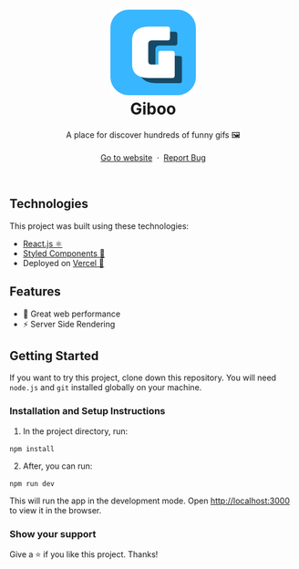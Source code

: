 <h1 align="center">
  <div align="center">
    <img alt="Giboo logo" src="./public/favicon.png" height="150px" width="auto"/>
  </div>
  Giboo
</h1>
<p align="center">
    A place for discover hundreds of funny gifs 🖼️
    <br />
    <br />
    <a href="https://avocadoo.vercel.app">Go to website</a>&nbsp;
    ·
    &nbsp;<a href="https://github.com/devenapuros/Avocadoo">Report Bug</a>
  </p>
<br/>

## Technologies 

This project was built using these technologies:

* [React.js ⚛️](https://es.reactjs.org/)
* [Styled Components 💅](https://styled-components.com/)
* Deployed on [Vercel 🔺](https://vercel.com/)

## Features

* 🚀 Great web performance
* ⚡ Server Side Rendering


## Getting Started

If you want to try this project, clone down this repository. You will need `node.js` and `git` installed globally on your machine.

### Installation and Setup Instructions

1. In the project directory, run:

 ```
 npm install
 ```

2. After, you can run:

```
npm run dev
```

This will run the app in the development mode.
Open [http://localhost:3000](http://localhost:3000) to view it in the browser.

### Show your support

Give a ⭐ if you like this project. Thanks!

